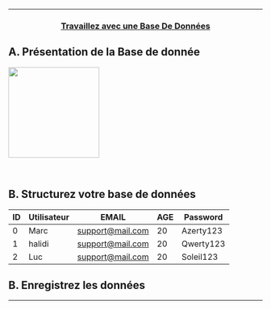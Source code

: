 ------------------------------------------------------------------------------------------------------------------------------------------------------------------------
### <p align='center'><a href='https://openclassrooms.com/fr/courses/918836-concevez-votre-site-web-avec-php-et-mysql/913655-travaillez-avec-une-base-de-donnees'>Travaillez avec une Base De Données</a></p>

## A. Présentation de la Base de donnée
<p align='left'><img src='https://user-images.githubusercontent.com/35907/195493934-e2dce1b2-5c21-44a8-9fcb-49a1e27691e9.png' height='180'> </p>


<br /> 

## B. Structurez votre base de données
| ID  | Utilisateur |       EMAIL      | AGE | Password  |
| --- | ----------- | ---------------- | --- | --------- |
|  0  | Marc        | support@mail.com | 20  | Azerty123 |
|  1  | halidi      | support@mail.com | 20  | Qwerty123 |
|  2  | Luc         | support@mail.com | 20  | Soleil123 |




## B. Enregistrez les données

------------------------------------------------------------------------------------------------------------------------------------------------------------------------
